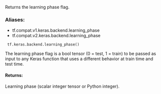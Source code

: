 Returns the learning phase flag.
### Aliases:
- tf.compat.v1.keras.backend.learning_phase
- tf.compat.v2.keras.backend.learning_phase

```
 tf.keras.backend.learning_phase()
```
The learning phase flag is a bool tensor (0 = test, 1 = train) to be passed as input to any Keras function that uses a different behavior at train time and test time.
#### Returns:
Learning phase (scalar integer tensor or Python integer).
